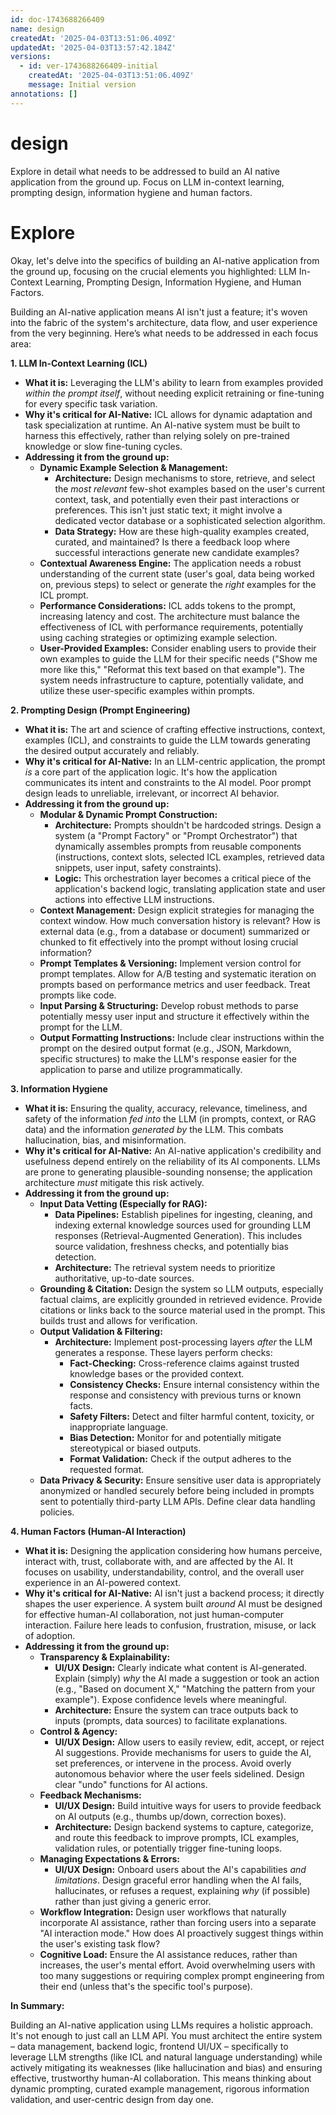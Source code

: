 ```yaml
---
id: doc-1743688266409
name: design
createdAt: '2025-04-03T13:51:06.409Z'
updatedAt: '2025-04-03T13:57:42.184Z'
versions:
  - id: ver-1743688266409-initial
    createdAt: '2025-04-03T13:51:06.409Z'
    message: Initial version
annotations: []
---
```

# design

Explore in detail what needs to be addressed to build an AI native application from the ground up.  Focus  on LLM in-context learning, prompting design, information hygiene and human factors.

# Explore

Okay, let's delve into the specifics of building an AI-native application from the ground up, focusing on the crucial elements you highlighted: LLM In-Context Learning, Prompting Design, Information Hygiene, and Human Factors.

Building an AI-native application means AI isn't just a feature; it's woven into the fabric of the system's architecture, data flow, and user experience from the very beginning. Here’s what needs to be addressed in each focus area:

**1. LLM In-Context Learning (ICL)**

*   **What it is:** Leveraging the LLM's ability to learn from examples provided *within the prompt itself*, without needing explicit retraining or fine-tuning for every specific task variation.
*   **Why it's critical for AI-Native:** ICL allows for dynamic adaptation and task specialization at runtime. An AI-native system must be built to harness this effectively, rather than relying solely on pre-trained knowledge or slow fine-tuning cycles.
*   **Addressing it from the ground up:**
    *   **Dynamic Example Selection & Management:**
        *   **Architecture:** Design mechanisms to store, retrieve, and select the *most relevant* few-shot examples based on the user's current context, task, and potentially even their past interactions or preferences. This isn't just static text; it might involve a dedicated vector database or a sophisticated selection algorithm.
        *   **Data Strategy:** How are these high-quality examples created, curated, and maintained? Is there a feedback loop where successful interactions generate new candidate examples?
    *   **Contextual Awareness Engine:** The application needs a robust understanding of the current state (user's goal, data being worked on, previous steps) to select or generate the *right* examples for the ICL prompt.
    *   **Performance Considerations:** ICL adds tokens to the prompt, increasing latency and cost. The architecture must balance the effectiveness of ICL with performance requirements, potentially using caching strategies or optimizing example selection.
    *   **User-Provided Examples:** Consider enabling users to provide their own examples to guide the LLM for their specific needs ("Show me more like this," "Reformat this text based on that example"). The system needs infrastructure to capture, potentially validate, and utilize these user-specific examples within prompts.

**2. Prompting Design (Prompt Engineering)**

*   **What it is:** The art and science of crafting effective instructions, context, examples (ICL), and constraints to guide the LLM towards generating the desired output accurately and reliably.
*   **Why it's critical for AI-Native:** In an LLM-centric application, the prompt *is* a core part of the application logic. It's how the application communicates its intent and constraints to the AI model. Poor prompt design leads to unreliable, irrelevant, or incorrect AI behavior.
*   **Addressing it from the ground up:**
    *   **Modular & Dynamic Prompt Construction:**
        *   **Architecture:** Prompts shouldn't be hardcoded strings. Design a system (a "Prompt Factory" or "Prompt Orchestrator") that dynamically assembles prompts from reusable components (instructions, context slots, selected ICL examples, retrieved data snippets, user input, safety constraints).
        *   **Logic:** This orchestration layer becomes a critical piece of the application's backend logic, translating application state and user actions into effective LLM instructions.
    *   **Context Management:** Design explicit strategies for managing the context window. How much conversation history is relevant? How is external data (e.g., from a database or document) summarized or chunked to fit effectively into the prompt without losing crucial information?
    *   **Prompt Templates & Versioning:** Implement version control for prompt templates. Allow for A/B testing and systematic iteration on prompts based on performance metrics and user feedback. Treat prompts like code.
    *   **Input Parsing & Structuring:** Develop robust methods to parse potentially messy user input and structure it effectively within the prompt for the LLM.
    *   **Output Formatting Instructions:** Include clear instructions within the prompt on the desired output format (e.g., JSON, Markdown, specific structures) to make the LLM's response easier for the application to parse and utilize programmatically.

**3. Information Hygiene**

*   **What it is:** Ensuring the quality, accuracy, relevance, timeliness, and safety of the information *fed into* the LLM (in prompts, context, or RAG data) and the information *generated by* the LLM. This combats hallucination, bias, and misinformation.
*   **Why it's critical for AI-Native:** An AI-native application's credibility and usefulness depend entirely on the reliability of its AI components. LLMs are prone to generating plausible-sounding nonsense; the application architecture *must* mitigate this risk actively.
*   **Addressing it from the ground up:**
    *   **Input Data Vetting (Especially for RAG):**
        *   **Data Pipelines:** Establish pipelines for ingesting, cleaning, and indexing external knowledge sources used for grounding LLM responses (Retrieval-Augmented Generation). This includes source validation, freshness checks, and potentially bias detection.
        *   **Architecture:** The retrieval system needs to prioritize authoritative, up-to-date sources.
    *   **Grounding & Citation:** Design the system so LLM outputs, especially factual claims, are explicitly grounded in retrieved evidence. Provide citations or links back to the source material used in the prompt. This builds trust and allows for verification.
    *   **Output Validation & Filtering:**
        *   **Architecture:** Implement post-processing layers *after* the LLM generates a response. These layers perform checks:
            *   **Fact-Checking:** Cross-reference claims against trusted knowledge bases or the provided context.
            *   **Consistency Checks:** Ensure internal consistency within the response and consistency with previous turns or known facts.
            *   **Safety Filters:** Detect and filter harmful content, toxicity, or inappropriate language.
            *   **Bias Detection:** Monitor for and potentially mitigate stereotypical or biased outputs.
            *   **Format Validation:** Check if the output adheres to the requested format.
    *   **Data Privacy & Security:** Ensure sensitive user data is appropriately anonymized or handled securely before being included in prompts sent to potentially third-party LLM APIs. Define clear data handling policies.

**4. Human Factors (Human-AI Interaction)**

*   **What it is:** Designing the application considering how humans perceive, interact with, trust, collaborate with, and are affected by the AI. It focuses on usability, understandability, control, and the overall user experience in an AI-powered context.
*   **Why it's critical for AI-Native:** AI isn't just a backend process; it directly shapes the user experience. A system built *around* AI must be designed for effective human-AI collaboration, not just human-computer interaction. Failure here leads to confusion, frustration, misuse, or lack of adoption.
*   **Addressing it from the ground up:**
    *   **Transparency & Explainability:**
        *   **UI/UX Design:** Clearly indicate what content is AI-generated. Explain (simply) *why* the AI made a suggestion or took an action (e.g., "Based on document X," "Matching the pattern from your example"). Expose confidence levels where meaningful.
        *   **Architecture:** Ensure the system can trace outputs back to inputs (prompts, data sources) to facilitate explanations.
    *   **Control & Agency:**
        *   **UI/UX Design:** Allow users to easily review, edit, accept, or reject AI suggestions. Provide mechanisms for users to guide the AI, set preferences, or intervene in the process. Avoid overly autonomous behavior where the user feels sidelined. Design clear "undo" functions for AI actions.
    *   **Feedback Mechanisms:**
        *   **UI/UX Design:** Build intuitive ways for users to provide feedback on AI outputs (e.g., thumbs up/down, correction boxes).
        *   **Architecture:** Design backend systems to capture, categorize, and route this feedback to improve prompts, ICL examples, validation rules, or potentially trigger fine-tuning loops.
    *   **Managing Expectations & Errors:**
        *   **UI/UX Design:** Onboard users about the AI's capabilities *and limitations*. Design graceful error handling when the AI fails, hallucinates, or refuses a request, explaining *why* (if possible) rather than just giving a generic error.
    *   **Workflow Integration:** Design user workflows that naturally incorporate AI assistance, rather than forcing users into a separate "AI interaction mode." How does AI proactively suggest things within the user's existing task flow?
    *   **Cognitive Load:** Ensure the AI assistance reduces, rather than increases, the user's mental effort. Avoid overwhelming users with too many suggestions or requiring complex prompt engineering from their end (unless that's the specific tool's purpose).

**In Summary:**

Building an AI-native application using LLMs requires a holistic approach. It's not enough to just call an LLM API. You must architect the entire system – data management, backend logic, frontend UI/UX – specifically to leverage LLM strengths (like ICL and natural language understanding) while actively mitigating its weaknesses (like hallucination and bias) and ensuring effective, trustworthy human-AI collaboration. This means thinking about dynamic prompting, curated example management, rigorous information validation, and user-centric design from day one.


